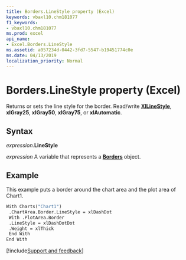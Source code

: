 ```yaml
---
title: Borders.LineStyle property (Excel)
keywords: vbaxl10.chm181077
f1_keywords:
- vbaxl10.chm181077
ms.prod: excel
api_name:
- Excel.Borders.LineStyle
ms.assetid: a057234d-0442-3fd7-5547-b19451774c0e
ms.date: 04/13/2019
localization_priority: Normal
---
```



# Borders.LineStyle property (Excel)

Returns or sets the line style for the border. Read/write **[XlLineStyle](Excel.XlLineStyle.md)**, **xlGray25**, **xlGray50**, **xlGray75**, or **xlAutomatic**.


## Syntax

_expression_.**LineStyle**

_expression_ A variable that represents a **[Borders](Excel.Borders.md)** object.


## Example

This example puts a border around the chart area and the plot area of Chart1.

```vb
With Charts("Chart1") 
 .ChartArea.Border.LineStyle = xlDashDot 
 With .PlotArea.Border 
 .LineStyle = xlDashDotDot 
 .Weight = xlThick 
 End With 
End With
```




[!include[Support and feedback](~/includes/feedback-boilerplate.md)]
